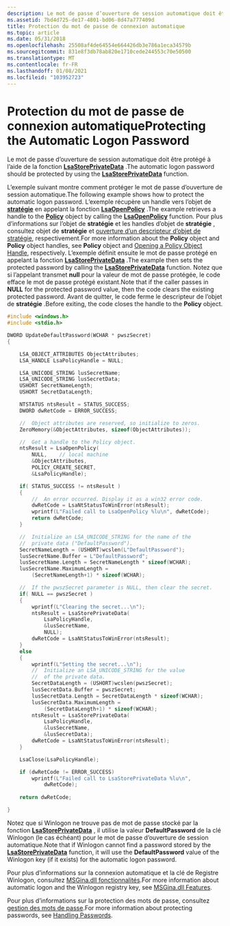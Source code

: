 ```yaml
---
description: Le mot de passe d’ouverture de session automatique doit être protégé à l’aide de la fonction LsaStorePrivateData.
ms.assetid: 7bd4d725-de17-4801-bd06-8d47a777409d
title: Protection du mot de passe de connexion automatique
ms.topic: article
ms.date: 05/31/2018
ms.openlocfilehash: 25508af4de64554e664426db3e786a1eca34579b
ms.sourcegitcommit: 831e8f3db78ab820e1710cede244553c70e50500
ms.translationtype: MT
ms.contentlocale: fr-FR
ms.lasthandoff: 01/08/2021
ms.locfileid: "103952723"
---
```

# <a name="protecting-the-automatic-logon-password"></a><span data-ttu-id="3ff86-103">Protection du mot de passe de connexion automatique</span><span class="sxs-lookup"><span data-stu-id="3ff86-103">Protecting the Automatic Logon Password</span></span>

<span data-ttu-id="3ff86-104">Le mot de passe d’ouverture de session automatique doit être protégé à l’aide de la fonction [**LsaStorePrivateData**](/windows/win32/api/ntsecapi/nf-ntsecapi-lsastoreprivatedata) .</span><span class="sxs-lookup"><span data-stu-id="3ff86-104">The automatic logon password should be protected by using the [**LsaStorePrivateData**](/windows/win32/api/ntsecapi/nf-ntsecapi-lsastoreprivatedata) function.</span></span>

<span data-ttu-id="3ff86-105">L’exemple suivant montre comment protéger le mot de passe d’ouverture de session automatique.</span><span class="sxs-lookup"><span data-stu-id="3ff86-105">The following example shows how to protect the automatic logon password.</span></span> <span data-ttu-id="3ff86-106">L’exemple récupère un handle vers l’objet de [**stratégie**](../secmgmt/policy-object.md) en appelant la fonction [**LsaOpenPolicy**](/windows/desktop/api/Ntsecapi/nf-ntsecapi-lsaopenpolicy) .</span><span class="sxs-lookup"><span data-stu-id="3ff86-106">The example retrieves a handle to the [**Policy**](../secmgmt/policy-object.md) object by calling the [**LsaOpenPolicy**](/windows/desktop/api/Ntsecapi/nf-ntsecapi-lsaopenpolicy) function.</span></span> <span data-ttu-id="3ff86-107">Pour plus d’informations sur l’objet de **stratégie** et les handles d’objet de **stratégie** , consultez objet de **stratégie** et [ouverture d’un descripteur d’objet de stratégie](../secmgmt/opening-a-policy-object-handle.md), respectivement.</span><span class="sxs-lookup"><span data-stu-id="3ff86-107">For more information about the **Policy** object and **Policy** object handles, see **Policy** object and [Opening a Policy Object Handle](../secmgmt/opening-a-policy-object-handle.md), respectively.</span></span> <span data-ttu-id="3ff86-108">L’exemple définit ensuite le mot de passe protégé en appelant la fonction [**LsaStorePrivateData**](/windows/win32/api/ntsecapi/nf-ntsecapi-lsastoreprivatedata) .</span><span class="sxs-lookup"><span data-stu-id="3ff86-108">The example then sets the protected password by calling the [**LsaStorePrivateData**](/windows/win32/api/ntsecapi/nf-ntsecapi-lsastoreprivatedata) function.</span></span> <span data-ttu-id="3ff86-109">Notez que si l’appelant transmet **null** pour la valeur de mot de passe protégée, le code efface le mot de passe protégé existant.</span><span class="sxs-lookup"><span data-stu-id="3ff86-109">Note that if the caller passes in **NULL** for the protected password value, then the code clears the existing protected password.</span></span> <span data-ttu-id="3ff86-110">Avant de quitter, le code ferme le descripteur de l’objet de **stratégie** .</span><span class="sxs-lookup"><span data-stu-id="3ff86-110">Before exiting, the code closes the handle to the **Policy** object.</span></span>


```C++
#include <windows.h>
#include <stdio.h>

DWORD UpdateDefaultPassword(WCHAR * pwszSecret)
{

    LSA_OBJECT_ATTRIBUTES ObjectAttributes;
    LSA_HANDLE LsaPolicyHandle = NULL;

    LSA_UNICODE_STRING lusSecretName;
    LSA_UNICODE_STRING lusSecretData;
    USHORT SecretNameLength;
    USHORT SecretDataLength;

    NTSTATUS ntsResult = STATUS_SUCCESS;
    DWORD dwRetCode = ERROR_SUCCESS;

    //  Object attributes are reserved, so initialize to zeros.
    ZeroMemory(&ObjectAttributes, sizeof(ObjectAttributes));

    //  Get a handle to the Policy object.
    ntsResult = LsaOpenPolicy(
        NULL,    // local machine
        &ObjectAttributes, 
        POLICY_CREATE_SECRET,
        &LsaPolicyHandle);

    if( STATUS_SUCCESS != ntsResult )
    {
        //  An error occurred. Display it as a win32 error code.
        dwRetCode = LsaNtStatusToWinError(ntsResult);
        wprintf(L"Failed call to LsaOpenPolicy %lu\n", dwRetCode);
        return dwRetCode;
    } 

    //  Initialize an LSA_UNICODE_STRING for the name of the
    //  private data ("DefaultPassword").
    SecretNameLength = (USHORT)wcslen(L"DefaultPassword");
    lusSecretName.Buffer = L"DefaultPassword";
    lusSecretName.Length = SecretNameLength * sizeof(WCHAR);
    lusSecretName.MaximumLength =
        (SecretNameLength+1) * sizeof(WCHAR);

    //  If the pwszSecret parameter is NULL, then clear the secret.
    if( NULL == pwszSecret )
    {
        wprintf(L"Clearing the secret...\n");
        ntsResult = LsaStorePrivateData(
            LsaPolicyHandle,
            &lusSecretName,
            NULL);
        dwRetCode = LsaNtStatusToWinError(ntsResult);
    }
    else
    {
        wprintf(L"Setting the secret...\n");
        //  Initialize an LSA_UNICODE_STRING for the value
        //  of the private data. 
        SecretDataLength = (USHORT)wcslen(pwszSecret);
        lusSecretData.Buffer = pwszSecret;
        lusSecretData.Length = SecretDataLength * sizeof(WCHAR);
        lusSecretData.MaximumLength =
            (SecretDataLength+1) * sizeof(WCHAR);
        ntsResult = LsaStorePrivateData(
            LsaPolicyHandle,
            &lusSecretName,
            &lusSecretData);
        dwRetCode = LsaNtStatusToWinError(ntsResult);
    }

    LsaClose(LsaPolicyHandle);

    if (dwRetCode != ERROR_SUCCESS)
        wprintf(L"Failed call to LsaStorePrivateData %lu\n",
            dwRetCode);
    
    return dwRetCode;

}

```



<span data-ttu-id="3ff86-111">Notez que si Winlogon ne trouve pas de mot de passe stocké par la fonction [**LsaStorePrivateData**](/windows/win32/api/ntsecapi/nf-ntsecapi-lsastoreprivatedata) , il utilise la valeur **DefaultPassword** de la clé Winlogon (le cas échéant) pour le mot de passe d’ouverture de session automatique.</span><span class="sxs-lookup"><span data-stu-id="3ff86-111">Note that if Winlogon cannot find a password stored by the [**LsaStorePrivateData**](/windows/win32/api/ntsecapi/nf-ntsecapi-lsastoreprivatedata) function, it will use the **DefaultPassword** value of the Winlogon key (if it exists) for the automatic logon password.</span></span>

<span data-ttu-id="3ff86-112">Pour plus d’informations sur la connexion automatique et la clé de Registre Winlogon, consultez [MSGina.dll fonctionnalités](msgina-dll-features.md).</span><span class="sxs-lookup"><span data-stu-id="3ff86-112">For more information about automatic logon and the Winlogon registry key, see [MSGina.dll Features](msgina-dll-features.md).</span></span>

<span data-ttu-id="3ff86-113">Pour plus d’informations sur la protection des mots de passe, consultez [gestion des mots de passe](../secbp/handling-passwords.md).</span><span class="sxs-lookup"><span data-stu-id="3ff86-113">For more information about protecting passwords, see [Handling Passwords](../secbp/handling-passwords.md).</span></span>

 

 
